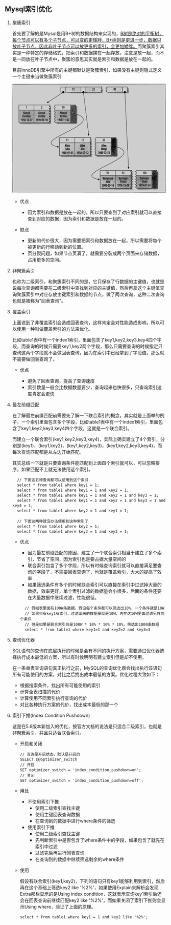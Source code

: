 ## Mysql索引优化

1. 聚簇索引

   首先要了解的是Mysql是用B+树的数据结构来实现的，[B树是绝对的平衡树，每个节点可以有多个子节点，可以变的更矮胖，B+树则是更进一步，数据只放叶子节点，因此非叶子节点可以放更多的索引，会更加矮胖。](https://github.com/nemolpsky/algorithm/blob/master/file/data/tree.md)而聚簇索引其实是一种特定的存储格式，把索引和数据挨在一起存放，注意是放一起，而不是一同放在叶子节点中，聚簇的意思其实就是索引和数据是放在一起的。

   目前InnoDB引擎中所有的主键都默认是聚簇索引，如果没有主键则隐式定义一个主键来当做聚簇索引

   ![1](https://github.com/nemolpsky/note/raw/master/file/mysql/image/mysql_tree7.png)

   - 优点

     - 因为索引和数据是放在一起的，所以只要查到了对应索引就可以直接查到对应的数据，因为索引和数据是放在一起的。

   - 缺点

     - 更新的代价很大，因为需要把索引和数据放在一起，所以需要将每个被更新的行移动到新的位置。
     - 页分裂问题，如果节点页满了，就需要分裂成两个页面来存储数据，占用更多的空间。

2. 非聚簇索引

   也称为二级索引，和聚簇索引不同的是，它只保存了行数据的主键值，也就是说每次查询都需要在二级索引中查找到对应的主键值，然后再拿这个主键值查询聚簇索引中对应存放主键索引和数据的节点，做了两次查询，这种二次查询也就是被称为"回表查询"。


3. 覆盖索引

   上面说到了非覆盖索引会造成回表查询，这样肯定会对性能造成影响，所以可以使用一种叫做覆盖索引的方法来优化。

   比如table1表中有一个index1索引，里面包含了key1,key2,key3,key4四个字段，而查询的时候只需要key1,key2两个字段，那么只需要查询的时候指定只查询这两个字段就不会做回表查询，因为在索引中已经拿到了字段值，那么就不需要做回表查询了。

   - 优点

     - 避免了回表查询，提高了查询速度
     - 索引数量一般会比数据数量要少，查询起来也快很多，只查询索引速度肯定会更快
     

4. 最左前缀匹配

   在了解最左前缀匹配前需要先了解一下联合索引的概念，其实就是上面举的例子，一个索引里面包含多个字段，比如table1表中有一个index1索引，里面包含了key1,key2,key3,key4四个字段，这就是一个联合索引。

   而建立一个联合索引(key1,key2,key3,key4)，实际上确实建立了4个索引，分别是(key1)，(key1,key2)，(key1,key2,key3)，(key1,key2,key3,key4)，而每次查询匹配都是从左边开始匹配。

   其实总结一下就是只要查询条件能匹配到上面四个索引就可以，可以忽略排序，如果匹配不上就无法使用这个索引。

   ```
     // 下面这五种查询都可以使用到这个索引
     select * from table1 where key1 = 1;
     select * from table1 where key1 = 1 and key2 = 1;
     select * from table1 where key1 = 1 and key2 = 1 and key3 = 1;
     select * from table1 where key1 = 1 and key2 = 1 and key3 = 1 and key4 = 1;
     select * from table1 where key2 = 1 and key1 = 1;

     // 下面这两种就没办法使用到这种索引了
     select * from table1 where key2 = 1;
     select * from table1 where key2 = 1 and key3 = 1;
   ```

   - 优点

     - 因为最左前缀匹配的原因，建立了一个联合索引相当于建立了多个索引，节省了空间，因为索引也是要占据大量空间的
     - 联合索引包含了多个字段，所以有时候查询索引就可以直接满足要查询的字段了，不需要回表查询了，也就是覆盖索引，大大的提高了效率
     - 如果筛选条件有多个的时候联合索引可以直接在索引中过滤掉大量的数据，效率更好，单个索引过滤的数据量会小很多，后面的条件还要在大量数据中继续过滤，性能很低。

     ```
       // 假如表里面有100W条数据，假设每个条件都可以筛选出10%，一个条件就是10W
       // 如果只有key1有索引，过滤出来的数据量就是10W，再在这10W里面过滤另外两个条件
       // 但是如果是联合索引则是100W * 10% * 10% * 10%，筛选出1000条数据
       select * from table1 where key1=1 and key2=2 and key3=3
     ```

5. 查询优化器

   SQL语句的查询在底层执行的时候是会有不同的执行方案，需要通过优化器选择执行成本最低的方案，所以有时候明明有建立索引但是却不使用。
   
   在一条单表查询语句真正执行之前，MySQL的查询优化器会找出执行该语句所有可能使用的方案，对比之后找出成本最低的方案。优化过程大致如下： 
   - 根据搜索条件，找出所有可能使用的索引 
   - 计算全表扫描的代价 
   - 计算使用不同索引执行查询的代价 
   - 对比各种执行方案的代价，找出成本最低的那一个

   
6. 索引下推(Index Condition Pushdown)

   这是在5.6版本新加入的优化，按官方文档的说法是只适合二级索引，也就是非聚簇索引，并且只适合联合索引。

   - 开启和关闭

     ```
     // 查询是开启状态，默认是开启的
     SELECT @@optimizer_switch
     // 开启
     SET optimizer_switch = 'index_condition_pushdown=on';
     // 关闭
     SET optimizer_switch = 'index_condition_pushdown=off';
     ```

   - 用处

     - 不使用索引下推
       - 使用二级索引查找主键
       - 使用主键回表查询数据
       - 在查询到的数据中进行where条件的筛选
     - 使用索引下推
       - 使用二级索引查找主键
       - 先判断索引中是否包含了where条件中的字段，如果包含了就先在索引中过滤
       - 过滤完后再进行回表查询
       - 在查询到的数据中继续筛选剩余的where条件
       

   - 使用

     假设有联合索引(key1,key2)，下列的语句只有key1能够利用到索引，然后再在这个基础上筛选key2 like '%2%'，如果使用Explain来解析会发现Extra那栏显示的是Using index condition，这就表示查询key1索引后还会在回表查询前继续匹配key2 like '%2%'，而如果关闭了索引下推则会显示Using where，验证了上面的原理。

     ```
     select * from table1 where key1 = 1 and key2 like '%2%';
     ```